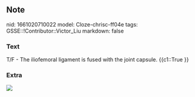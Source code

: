## Note
nid: 1661020710022
model: Cloze-chrisc-ff04e
tags: GSSE::!Contributor::Victor_Liu
markdown: false

### Text
T/F - The iliofemoral ligament is fused with the joint capsule. {{c1::True }}

### Extra
<img src= 
"The-system-of-ligaments-with-dissected-iliofemoral-ligament-5.png">
